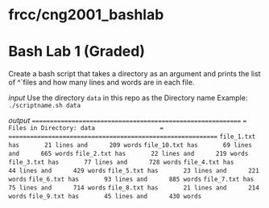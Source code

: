 # frcc/cng2001_bashlab

# Bash Lab 1 (Graded)

Create a bash script that takes a directory as an argument and prints the list of
^`files and how many lines and words are in each file.

*input*
Use the directory `data` in this repo as the Directory name 
Example: 
`./scriptname.sh data`

*output*
`==========================================================`
`=              Files in Directory: data                  =`
`==========================================================`
`file_1.txt has       21 lines and      209 words`
`file_10.txt has       69 lines and      665 words`
`file_2.txt has       22 lines and      219 words`
`file_3.txt has       77 lines and      728 words`
`file_4.txt has       44 lines and      429 words`
`file_5.txt has       23 lines and      221 words`
`file_6.txt has       93 lines and      885 words`
`file_7.txt has       75 lines and      714 words`
`file_8.txt has       21 lines and      214 words`
`file_9.txt has       45 lines and      430 words`
